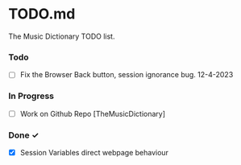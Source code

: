 # TODO.md

The Music Dictionary TODO list.

### Todo

- [ ] Fix the Browser Back button, session ignorance bug. 12-4-2023

### In Progress

- [ ] Work on Github Repo [TheMusicDictionary]

### Done ✓

- [x] Session Variables direct webpage behaviour
